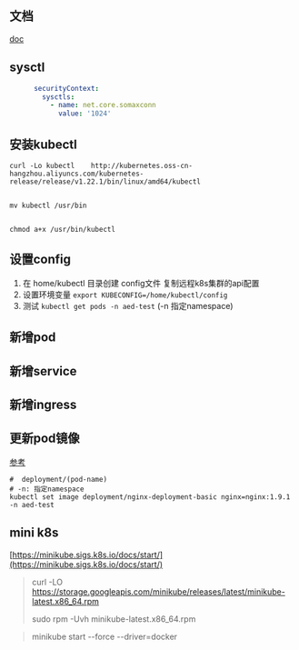 ## 文档

[doc](https://kubernetes.io/zh-cn/docs/tasks/administer-cluster/sysctl-cluster/)

## sysctl

```yaml
      securityContext:
        sysctls:
          - name: net.core.somaxconn
            value: '1024'

```

## 安装kubectl

```shell
curl -Lo kubectl    http://kubernetes.oss-cn-hangzhou.aliyuncs.com/kubernetes-release/release/v1.22.1/bin/linux/amd64/kubectl


mv kubectl /usr/bin


chmod a+x /usr/bin/kubectl
```

## 设置config

1. 在 home/kubectl 目录创建 config文件 复制远程k8s集群的api配置
2. 设置环境变量 `export KUBECONFIG=/home/kubectl/config`
3. 测试 `kubectl get pods -n aed-test` (-n 指定namespace)

## 新增pod

## 新增service

## 新增ingress

## 更新pod镜像

[参考](https://developer.aliyun.com/article/1122230)

```shell
#  deployment/(pod-name)  
# -n: 指定namespace
kubectl set image deployment/nginx-deployment-basic nginx=nginx:1.9.1 -n aed-test

``` 

## mini k8s

[https://minikube.sigs.k8s.io/docs/start/](https://minikube.sigs.k8s.io/docs/start/)
> curl -LO https://storage.googleapis.com/minikube/releases/latest/minikube-latest.x86_64.rpm
>
> sudo rpm -Uvh minikube-latest.x86_64.rpm

> minikube start --force --driver=docker



